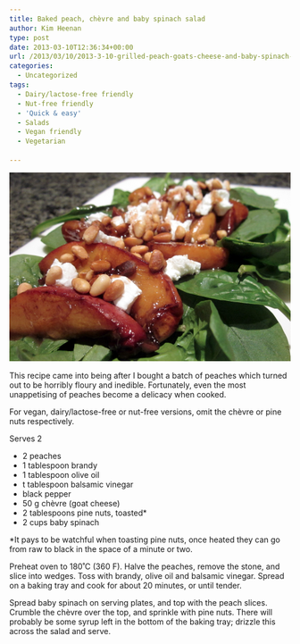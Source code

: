 ```yaml
---
title: Baked peach, chèvre and baby spinach salad
author: Kim Heenan
type: post
date: 2013-03-10T12:36:34+00:00
url: /2013/03/10/2013-3-10-grilled-peach-goats-cheese-and-baby-spinach-salad/
categories:
  - Uncategorized
tags:
  - Dairy/lactose-free friendly
  - Nut-free friendly
  - 'Quick & easy'
  - Salads
  - Vegan friendly
  - Vegetarian

---
```


![](baked-peach-&-spinach-salad.png)

This recipe came into being after I bought a batch of peaches which turned out to be horribly floury and inedible. Fortunately, even the most unappetising of peaches become a delicacy when cooked.

<!--more-->

For vegan, dairy/lactose-free or nut-free versions, omit the chèvre or pine nuts respectively.

Serves 2

  * 2 peaches
  * 1 tablespoon brandy
  * 1 tablespoon olive oil
  * t tablespoon balsamic vinegar
  * black pepper
  * 50 g chèvre (goat cheese)
  * 2 tablespoons pine nuts, toasted*
  * 2 cups baby spinach

*It pays to be watchful when toasting pine nuts, once heated they can go from raw to black in the space of a minute or two.

Preheat oven to 180˚C (360 F). Halve the peaches, remove the stone, and slice into wedges. Toss with brandy, olive oil and balsamic vinegar. Spread on a baking tray and cook for about 20 minutes, or until tender.

Spread baby spinach on serving plates, and top with the peach slices. Crumble the chèvre over the top, and sprinkle with pine nuts. There will probably be some syrup left in the bottom of the baking tray; drizzle this across the salad and serve.


